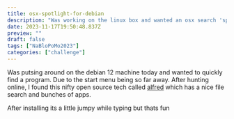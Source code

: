 ```yaml
---
title: osx-spotlight-for-debian
description: "Was working on the linux box and wanted an osx search 'spotlike' experience"
date: 2023-11-17T19:50:48.837Z
preview: ""
draft: false
tags: ["NaBloPoMo2023"]
categories: ["challenge"]
---
```


Was putsing around on the debian 12 machine today and wanted to quickly find a program. Due to the start menu being so far away. After hunting online, I found this nifty open source tech called [alfred](https://albertlauncher.github.io) which has a nice file search and bunches of apps.

After installing its a little jumpy while typing but thats fun